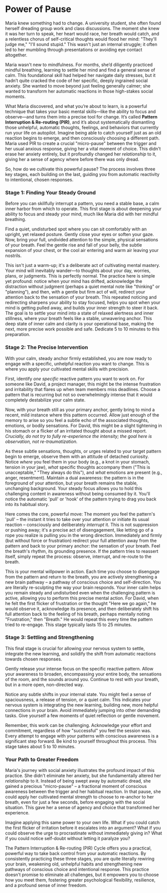 # Power of Pause

Maria knew something had to change. A university student, she often found herself dreading group work and class discussions. The moment she knew it was her turn to speak, her heart would race, her breath would catch, and a relentless chorus of self-critical thoughts would flood her mind: "They'll judge me," "I'll sound stupid." This wasn't just an internal struggle; it often led to her mumbling through presentations or avoiding eye contact altogether.

Maria wasn't new to mindfulness. For months, she’d diligently practiced mindful breathing, learning to settle her mind and find a general sense of calm. This foundational skill had helped her navigate daily stresses, but it hadn’t quite cracked the code of her specific, deeply ingrained social anxiety. She wanted to move beyond just feeling generally calmer; she wanted to transform her automatic reactions in those high-stakes social moments.

What Maria discovered, and what you’re about to learn, is a powerful technique that takes your basic mental skills—like the ability to focus and observe—and turns them into a precise tool for change. It’s called **Pattern Interruption & Re-routing (PIR)**, and it’s about systematically dismantling those unhelpful, automatic thoughts, feelings, and behaviors that currently run your life on autopilot. Imagine being able to catch yourself just as an old reaction begins to emerge, and then consciously choosing a different path. Maria used PIR to create a crucial "micro-pause" between the trigger and her usual anxious response, giving her a vital moment of choice. This didn't erase her anxiety entirely, but it profoundly changed her *relationship* to it, giving her a sense of agency where before there was only dread.

So, how do we cultivate this powerful pause? The process involves three key stages, each building on the last, guiding you from automatic reactivity to intentional, chosen responses.

### Stage 1: Finding Your Steady Ground

Before you can skillfully interrupt a pattern, you need a stable base, a calm inner harbor from which to operate. This first stage is about deepening your ability to focus and steady your mind, much like Maria did with her mindful breathing.

Find a quiet, undisturbed spot where you can sit comfortably with an upright, yet relaxed posture. Gently close your eyes or soften your gaze. Now, bring your full, undivided attention to the simple, physical sensations of your breath. Feel the gentle rise and fall of your belly, the subtle expansion of your chest, or the cool air entering and warm air leaving your nostrils.

This isn't just a warm-up; it's a deliberate act of cultivating mental mastery. Your mind will inevitably wander—to thoughts about your day, worries, plans, or judgments. This is perfectly normal. The practice here is simple yet profound: notice when your mind has drifted, acknowledge the distraction without judgment (perhaps a quiet mental note like "thinking" or "planning"), and then, with a gentle but firm act of will, redirect your attention back to the sensation of your breath. This repeated noticing and redirecting sharpens your ability to stay focused, helps you spot when your mind is getting pulled away, and builds your inner strength to steer it back. The goal is to settle your mind into a state of relaxed alertness and inner stillness, where your breath feels like a stable, unwavering anchor. This deep state of inner calm and clarity is your operational base, making the next, more precise work possible and safe. Dedicate 5 to 10 minutes to this preparation.

### Stage 2: The Precise Intervention

With your calm, steady anchor firmly established, you are now ready to engage with a specific, unhelpful reaction you want to change. This is where you apply your cultivated mental skills with precision.

First, identify *one specific* reactive pattern you want to work on. For someone like David, a project manager, this might be the intense frustration and irritability that flares up when team members miss deadlines. Choose a pattern that is recurring but not so overwhelmingly intense that it would completely destabilize your calm state.

Now, with your breath still as your primary anchor, gently bring to mind a recent, mild instance where this pattern occurred. Allow just enough of the memory to arise so you feel a subtle echo of the associated thoughts, emotions, or bodily sensations. For David, this might be a slight tightening in his stomach or a flicker of an irritated thought about a missed report. *Crucially, do not try to fully re-experience the intensity; the goal here is observation, not re-traumatization.*

As these subtle sensations, thoughts, or urges related to your target pattern begin to emerge, observe them with an attitude of detached curiosity. Notice *where* you feel them in your body (e.g., a knot in your stomach, tension in your jaw), *what* specific thoughts accompany them ("This is unacceptable," "They always do this"), and *what* emotions are present (e.g., anger, resentment). Maintain a dual awareness: the pattern is in the foreground of your attention, but your breath remains the stable, unchanging background. Your steady focus allows you to hold this challenging content in awareness without being consumed by it. You'll notice the automatic 'pull' or 'hook' of the pattern trying to drag you back into its habitual story.

Here comes the core, powerful move: The moment you feel the pattern's 'pull' – the instant it tries to take over your attention or initiate its usual reaction – consciously and deliberately *interrupt* it. This is not suppression or pushing away; it's a precise act of disengagement, like letting go of a rope you realize is pulling you in the wrong direction. Immediately and firmly (but without force or frustration) redirect your full attention away from the pattern and back to your primary anchor: the sensation of your breath. Feel the breath's rhythm, its grounding presence. If the pattern tries to reassert itself, simply repeat the process: observe, interrupt, and re-route to the breath.

This is your mental willpower in action. Each time you choose to disengage from the pattern and return to the breath, you are actively strengthening a new brain pathway – a pathway of conscious choice and self-direction. You are literally re-sculpting the way your brain responds. Your inner calm helps you remain steady and undisturbed even when the challenging pattern is active, allowing you to perform this precise mental action. For David, when he felt the first flicker of frustration or the thought "Here we go again," he would observe it, acknowledge its presence, and then deliberately shift his full attention back to the feeling of his breath, perhaps mentally noting "Frustration," then "Breath." He would repeat this every time the pattern tried to re-engage. This stage typically lasts 15 to 25 minutes.

### Stage 3: Settling and Strengthening

This final stage is crucial for allowing your nervous system to settle, integrate the new learning, and solidify the shift from automatic reactions towards chosen responses.

Gently release your intense focus on the specific reactive pattern. Allow your awareness to broaden, encompassing your entire body, the sensations of the room, and the sounds around you. Continue to rest with your breath, but in a more open, non-directed way.

Notice any subtle shifts in your internal state. You might feel a sense of spaciousness, a release of tension, or a quiet calm. This indicates your nervous system is integrating the new learning, building new, more helpful connections in your brain. Avoid immediately jumping into other demanding tasks. Give yourself a few moments of quiet reflection or gentle movement.

Remember, this work can be challenging. Acknowledge your effort and commitment, regardless of how "successful" you feel the session was. Every attempt to engage with your patterns with conscious awareness is a significant step forward. Be kind to yourself throughout this process. This stage takes about 5 to 10 minutes.

### Your Path to Greater Freedom

Maria's journey with social anxiety illustrates the profound impact of this practice. She didn't eliminate her anxiety, but she fundamentally altered her *relationship* to it. Instead of being swept away by automatic dread, she gained a precious "micro-pause" – a fractional moment of conscious awareness between the trigger and her habitual reaction. In that pause, she could apply her cultivated mental strength to choose to re-anchor to her breath, even for just a few seconds, before engaging with the social situation. This gave her a sense of agency and choice that transformed her experience.

Imagine applying this same power to your own life. What if you could catch the first flicker of irritation before it escalates into an argument? What if you could observe the urge to procrastinate without immediately giving in? What if you could notice self-doubt without letting it paralyze you?

The Pattern Interruption & Re-routing (PIR) Cycle offers you a practical, powerful way to take back control from your automatic reactions. By consistently practicing these three stages, you are quite literally rewiring your brain, weakening old, unhelpful habits and strengthening new pathways of conscious choice and intentional response. This practice doesn't promise to eliminate all challenges, but it empowers you to choose how you meet them, fostering greater psychological flexibility, resilience, and a profound sense of inner freedom.